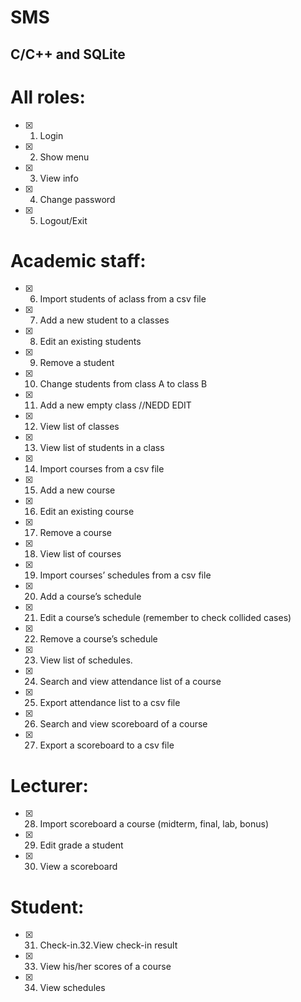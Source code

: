 #                 SMS
## C/C++ and SQLite
# All roles:		
- [x] 1. Login 		
- [x] 2. Show menu
- [x] 3. View info 		
- [x] 4. Change password 	
- [x] 5. Logout/Exit 		
# Academic staff:								
- [x] 6. Import students of aclass from a csv file 					
- [x] 7. Add a new student to a classes								
- [x] 8. Edit an existing students 									
- [x] 9. Remove a student 											
- [x] 10. Change students from class A to class B 					
- [x] 11. Add a new empty class 							//NEDD EDIT			
- [x] 12. View list of classes 									
- [x] 13. View list of students in a class 						
- [x] 14. Import courses from a csv file 							
- [x] 15. Add a new course 											
- [x] 16. Edit an existing course 								
- [x] 17. Remove a course 										
- [x] 18. View list of courses 										
- [x] 19. Import courses’ schedules from a csv file 					
- [x] 20. Add a course’s schedule 									
- [x] 21. Edit a course’s schedule (remember to check collided cases) 
- [x] 22. Remove a course’s schedule 									
- [x] 23. View list of schedules. 									
- [x] 24. Search and view attendance list of a course 				
- [x] 25. Export attendance list to a csv file 						
- [x] 26. Search and view scoreboard of a course 					
- [x] 27. Export a scoreboard to a csv file 							
# Lecturer:						
- [x] 28. Import scoreboard a course (midterm, final, lab, bonus) 	
- [x] 29. Edit grade a student 									
- [x] 30. View a scoreboard 											
# Student:								
- [x] 31. Check-in.32.View check-in result 							
- [x] 33. View his/her scores of a course 							
- [x] 34. View schedules 												
